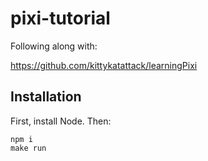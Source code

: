# pixi-tutorial

Following along with:

https://github.com/kittykatattack/learningPixi

## Installation

First, install Node. Then:

    npm i
    make run
